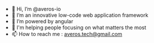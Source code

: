 - 👋 Hi, I’m @averos-io
- 👀 I’m an innovative low-code web application framework
- 🌱 I’m powered by angular
- 💞️ I'm helping people focusing on what matters the most
- 📫 How to reach me : averos.tech@gmail.com

<!---
averos-io/averos-io is a ✨ special ✨ repository because its `README.md` (this file) appears on your GitHub profile.
You can click the Preview link to take a look at your changes.
--->
